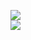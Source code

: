 [![](https://img.shields.io/badge/Made%20With-Github%20Spray-lightgrey.svg?style=for-the-badge&logo=github)](https://github.com/Annihil/github-spray#5371)  
[![](https://i.imgur.com/2DrTn0Z.gif)](https://github.com/Annihil/github-spray)